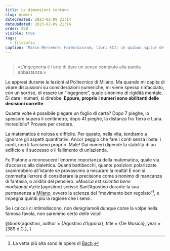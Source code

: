 ```yaml
---
title: Le dimensioni contano
slug: numeri
dateCreated: 2023-02-09 21:14
dateUpdated: 2023-02-09 21:14
order: 950
visible: true
tags:
  - filosofia
caption: 'Marin Mersenne: Harmonicorum, libri XII: in quibus agitur de sonorum natura, causis, et affectibus; de consonantiis, dissonantiis, rationibus, generibus, modis, cantibus, compositione, orbisque totius harmonicis instrumentis, Paris 1648.'
---
```


##

<div class="epigraph">
    <blockquote>
        <p>«L’ingegneria è l’arte di dare un senso compiuto alla parola abbastanza.»</p>
    </blockquote>
</div>

<span class="newthought">Lo appresi</span> durante le lezioni al Politecnico di Milano. Ma quando mi capita di virare discussioni su considerazioni numeriche, mi viene spesso rinfacciato, con un sorriso, di essere un “ingegnere”, quale sinonimo di rigidità mentale. Di dare i numeri, si direbbe. **Eppure, proprio i numeri sono abilitanti delle decisioni corrette**.

Quante volte è possibile piegare un foglio di carta? Dopo 7 pieghe, lo spessore supera il centimetro; dopo 41 pieghe, la distanza fra Terra e Luna. Incredibile? Provare per credere.

La matematica è noiosa e difficile. Per questo, nella vita, tendiamo a ignorare gli aspetti quantitativi. Ancor peggio che fare i conti senza l’oste: i conti, non li facciamo proprio. Male! Dai numeri dipende la stabilità di un edificio e il successo o il fallimento di un’azienda.

Fu Platone a riconoscere l’enorme importanza della matematica, quale via d’accesso alla dialettica. Quanti battibecchi, quante posizioni polarizzate svanirebbero all’istante se provassimo a misurare la realtà! E non si commetta l’errore di considerare la precisione come sinonimo di mancanza di fantasia, o aridità del pensiero: _«Musica est scientia bene modulandi.»_\cite{agostino} scrisse Sant’Agostino durante la sua permanenza a [Milano](/notes/milano/), ovvero la scienza del “movimento ben regolato”[^1], e impegna quindi più la ragione che i sensi.

[^1]: La vetta più alta sono le opere di [Bach](/notes/bach/).

Se i calcoli ci intimidiscono, non denigriamoli dunque come la volpe nella famosa favola, non saremmo certo delle volpi!

<bibliography>
@book{agostino,
  author  = {Agostino d'Ippona},
  title   = {De Musica},
  year    = {389 d.C.},
}
</bibliography>
